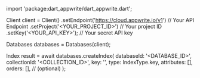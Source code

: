 import 'package:dart_appwrite/dart_appwrite.dart';

Client client = Client()
    .setEndpoint('https://cloud.appwrite.io/v1') // Your API Endpoint
    .setProject('<YOUR_PROJECT_ID>') // Your project ID
    .setKey('<YOUR_API_KEY>'); // Your secret API key

Databases databases = Databases(client);

Index result = await databases.createIndex(
    databaseId: '<DATABASE_ID>',
    collectionId: '<COLLECTION_ID>',
    key: '',
    type: IndexType.key,
    attributes: [],
    orders: [], // (optional)
);
